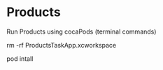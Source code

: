 # Products

Run Products using cocaPods (terminal commands)

rm -rf ProductsTaskApp.xcworkspace 

pod intall
